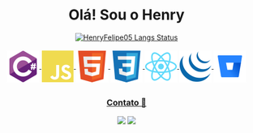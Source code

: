 <h1 align="center">Olá! Sou o Henry</h1>

<div align="center">
  <a href="https://github.com/HenryFelipe05">
  <img height="180em" src="https://github-readme-stats.vercel.app/api/top-langs?username=HenryFelipe05&show_icons=true&locale=en&layout=compact&theme=dark" alt="HenryFelipe05 Langs Status"/>
</div>
    
<div align="center"><br>
      <img align="center" alt="Csharp" height="64" src="https://raw.githubusercontent.com/devicons/devicon/master/icons/csharp/csharp-original.svg">
      <img align="center" alt="Js" height="64" src="https://raw.githubusercontent.com/devicons/devicon/master/icons/javascript/javascript-plain.svg">
      <img align="center" alt="HTML" height="64" src="https://raw.githubusercontent.com/devicons/devicon/master/icons/html5/html5-original.svg">
      <img align="center" alt="CSS" height="64" src="https://raw.githubusercontent.com/devicons/devicon/master/icons/css3/css3-original.svg">
      <img align="center" alt="React" height="64" src="https://raw.githubusercontent.com/devicons/devicon/master/icons/react/react-original.svg"> 
      <img align="center" alt="React" height="64" src="https://raw.githubusercontent.com/devicons/devicon/master/icons/jquery/jquery-original.svg"> 
      <img align="center" alt="React" height="64" src="https://raw.githubusercontent.com/devicons/devicon/master/icons/bitbucket/bitbucket-original.svg"> 
</div>

##

<h3 align="center">Contato 📧</h3>
<div align="center">
      <a href="mailto:henry.oliveira11@etec.sp.gov.br"><img src="https://img.shields.io/badge/-Email-%23333?style=for-the-badge&logoColor=white" target="_blank"></a>
      <a href="https://www.linkedin.com/in/henry-felipe-bense-739644293/" target="_blank"><img src="https://img.shields.io/badge/-LinkedIn-%230077B5?style=for-the-badge&logo=linkedin&logoColor=white" target="_blank"></a> 
</div>



